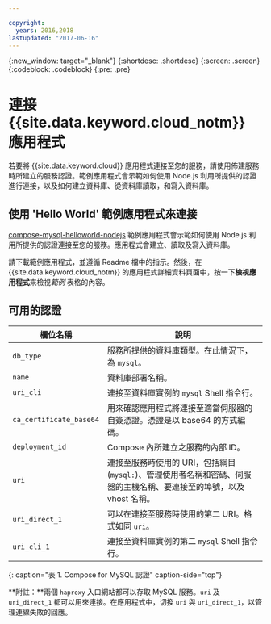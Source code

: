 ```yaml
---

copyright:
  years: 2016,2018
lastupdated: "2017-06-16"
---
```


{:new_window: target="_blank"}
{:shortdesc: .shortdesc}
{:screen: .screen}
{:codeblock: .codeblock}
{:pre: .pre}

# 連接 {{site.data.keyword.cloud_notm}} 應用程式

若要將 {{site.data.keyword.cloud}} 應用程式連接至您的服務，請使用佈建服務時所建立的服務認證。範例應用程式會示範如何使用 Node.js 利用所提供的認證進行連接，以及如何建立資料庫、從資料庫讀取，和寫入資料庫。

## 使用 'Hello World' 範例應用程式來連接

[compose-mysql-helloworld-nodejs](https://github.com/IBM-Bluemix/compose-mysql-helloworld-nodejs) 範例應用程式會示範如何使用 Node.js 利用所提供的認證連接至您的服務。應用程式會建立、讀取及寫入資料庫。

請下載範例應用程式，並遵循 Readme 檔中的指示。然後，在 {{site.data.keyword.cloud_notm}} 的應用程式詳細資料頁面中，按一下**檢視應用程式**來檢視*範例* 表格的內容。

## 可用的認證

欄位名稱|說明
----------|-----------
`db_type`|服務所提供的資料庫類型。在此情況下，為 `mysql`。
`name`|資料庫部署名稱。
`uri_cli`|連接至資料庫實例的 `mysql` Shell 指令行。
`ca_certificate_base64`|用來確認應用程式將連接至適當伺服器的自簽憑證。憑證是以 base64 的方式編碼。
`deployment_id`|Compose 內所建立之服務的內部 ID。
`uri`|連接至服務時使用的 URI，包括綱目 (`mysql:`)、管理使用者名稱和密碼、伺服器的主機名稱、要連接至的埠號，以及 vhost 名稱。
`uri_direct_1`|可以在連接至服務時使用的第二 URI。格式如同 `uri`。
`uri_cli_1`|連接至資料庫實例的第二 `mysql` Shell 指令行。
{: caption="表 1. Compose for MySQL 認證" caption-side="top"}

**附註：**兩個 `haproxy` 入口網站都可以存取 MySQL 服務。`uri` 及 `uri_direct_1` 都可以用來連接。在應用程式中，切換 `uri` 與 `uri_direct_1`，以管理連線失敗的回應。
